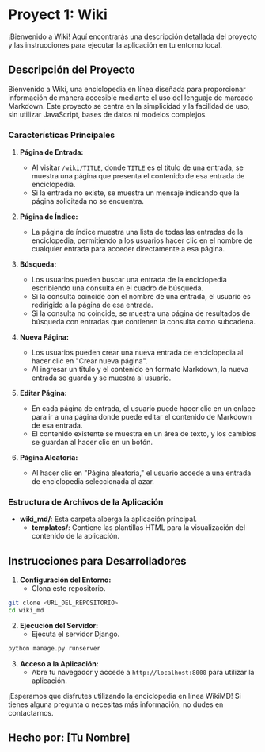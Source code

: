 # Proyect 1: Wiki

¡Bienvenido a Wiki! Aquí encontrarás una descripción detallada del proyecto y las instrucciones para ejecutar la aplicación en tu entorno local.

## Descripción del Proyecto

Bienvenido a Wiki, una enciclopedia en línea diseñada para proporcionar información de manera accesible mediante el uso del lenguaje de marcado Markdown. Este proyecto se centra en la simplicidad y la facilidad de uso, sin utilizar JavaScript, bases de datos ni modelos complejos.

### Características Principales

1. **Página de Entrada:**
   - Al visitar `/wiki/TITLE`, donde `TITLE` es el título de una entrada, se muestra una página que presenta el contenido de esa entrada de enciclopedia.
   - Si la entrada no existe, se muestra un mensaje indicando que la página solicitada no se encuentra.

2. **Página de Índice:**
   - La página de índice muestra una lista de todas las entradas de la enciclopedia, permitiendo a los usuarios hacer clic en el nombre de cualquier entrada para acceder directamente a esa página.

3. **Búsqueda:**
   - Los usuarios pueden buscar una entrada de la enciclopedia escribiendo una consulta en el cuadro de búsqueda.
   - Si la consulta coincide con el nombre de una entrada, el usuario es redirigido a la página de esa entrada.
   - Si la consulta no coincide, se muestra una página de resultados de búsqueda con entradas que contienen la consulta como subcadena.

4. **Nueva Página:**
   - Los usuarios pueden crear una nueva entrada de enciclopedia al hacer clic en "Crear nueva página".
   - Al ingresar un título y el contenido en formato Markdown, la nueva entrada se guarda y se muestra al usuario.

5. **Editar Página:**
   - En cada página de entrada, el usuario puede hacer clic en un enlace para ir a una página donde puede editar el contenido de Markdown de esa entrada.
   - El contenido existente se muestra en un área de texto, y los cambios se guardan al hacer clic en un botón.

6. **Página Aleatoria:**
   - Al hacer clic en "Página aleatoria," el usuario accede a una entrada de enciclopedia seleccionada al azar.

### Estructura de Archivos de la Aplicación

- **wiki_md/**: Esta carpeta alberga la aplicación principal.
   - **templates/**: Contiene las plantillas HTML para la visualización del contenido de la aplicación.

## Instrucciones para Desarrolladores

1. **Configuración del Entorno:**
   - Clona este repositorio.

```bash
git clone <URL_DEL_REPOSITORIO>
cd wiki_md
```

2. **Ejecución del Servidor:**
   - Ejecuta el servidor Django.

```bash
python manage.py runserver
```

3. **Acceso a la Aplicación:**
   - Abre tu navegador y accede a `http://localhost:8000` para utilizar la aplicación.

¡Esperamos que disfrutes utilizando la enciclopedia en línea WikiMD! Si tienes alguna pregunta o necesitas más información, no dudes en contactarnos.

## Hecho por: [Tu Nombre]